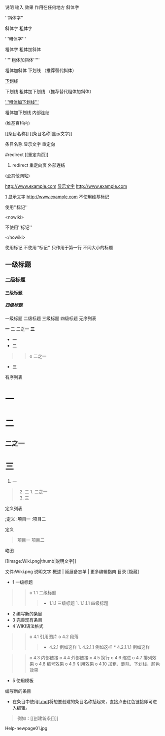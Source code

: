 说明 	输入 	效果
作用在任何地方
斜体字

''斜体字''


斜体字
粗体字

'''粗体字'''


粗体字
粗体加斜体

'''''粗体加斜体'''''


粗体加斜体
下划线
（推荐替代斜体）

<u>下划线</u>


下划线
粗体加下划线
（推荐替代粗体加斜体）

<u>'''粗体加下划线'''</u>


粗体加下划线
内部连结

(维基百科内)


[[条目名称]]
[[条目名称|显示文字]]


条目名称
显示文字
重定向

#redirect [[重定向页]]


1. redirect 重定向页
外部连结

(至其他网站)


http://www.example.com
[显示文字](http://www.example.com)
http://www.example.com


[1](1.md)
显示文字
http://www.example.com
不使用维基标记

使用''标记''


&lt;nowiki&gt;

不使用''标记''

&lt;/nowiki&gt;




使用标记
不使用''标记''
只作用于第一行
不同大小的标题

## 一级标题 ##
### 二级标题 ###
#### 三级标题 ####
##### 四级标题 #####

一级标题
二级标题
三级标题
四级标题
无序列表

**一** 二
 二之一
**三**


  * 一
  * 二
> > o 二之一
  * 三

有序列表

# 一
# 二
## 二之一
# 三


  1. 一

> 2. 二
    1. 二之一
> 3. 三

定义列表

;定义
:项目一
:项目二


定义
> 项目一
> 项目二


略图

[[Image:Wiki.png|thumb|说明文字]]

文件:Wiki.png
说明文字
概述 | 延展备忘单 | 更多编辑指南
目录
[隐藏]

  * 1 一级标题
> > o 1.1 二级标题
> > > + 1.1.1 三级标题
        1. 1.1.1.1 四级标题
  * 2 编写新的条目
  * 3 完善现有条目
  * 4 WIKI语法格式

> > o 4.1 引用图片
> > o 4.2 段落
> > > + 4.2.1 例如这样
        1. 4.2.1.1 例如这样
          * 4.2.1.1.1 例如这样

> > o 4.3 内部链接
> > o 4.4 外部链接
> > o 4.5 换行
> > o 4.6 缩进
> > o 4.7 排列效果
> > o 4.8 编号效果
> > o 4.9 引用效果
> > o 4.10 加粗、删除、下划线、颜色效果
  * 5 使用模板


编写新的条目

  * 在条目中使用[[.md](.md)]将想要创建的条目名称括起来，直接点击红色链接即可进入编辑。


> 例如：[[创建新条目]]

Help-newpage01.jpg